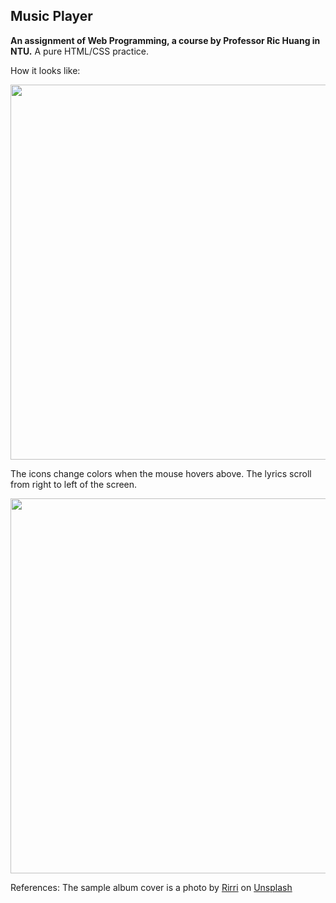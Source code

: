 ## Music Player
**An assignment of Web Programming, a course by Professor Ric Huang in NTU.** A pure HTML/CSS practice.

How it looks like:
<p align="center">
  <img src="https://raw.githubusercontent.com/kanapki/music-player/master/screenshots/screenshot1.png" width="600">
</p>

The icons change colors when the mouse hovers above. The lyrics scroll from right to left of the screen.
<p align="center">
  <img src="https://raw.githubusercontent.com/kanapki/music-player/master/screenshots/screenshot2.png" width="600">
</p>


References: The sample album cover is a photo by <a href="https://unsplash.com/@rirri01?utm_source=unsplash&utm_medium=referral&utm_content=creditCopyText">Rirri</a> on <a href="https://unsplash.com/s/photos/album-cover?utm_source=unsplash&utm_medium=referral&utm_content=creditCopyText">Unsplash</a>
